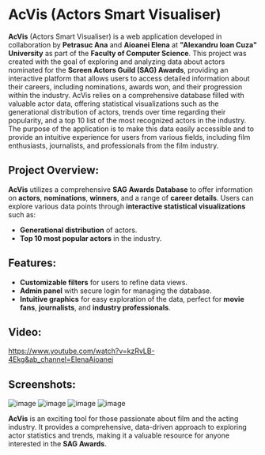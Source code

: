 # AcVis (Actors Smart Visualiser)

**AcVis** (Actors Smart Visualiser) is a web application developed in collaboration by **Petrasuc Ana** and **Aioanei Elena** at **"Alexandru Ioan Cuza" University** as part of the **Faculty of Computer Science**. This project was created with the goal of exploring and analyzing data about actors nominated for the **Screen Actors Guild (SAG) Awards**, providing an interactive platform that allows users to access detailed information about their careers, including nominations, awards won, and their progression within the industry. AcVis relies on a comprehensive database filled with valuable actor data, offering statistical visualizations such as the generational distribution of actors, trends over time regarding their popularity, and a top 10 list of the most recognized actors in the industry. The purpose of the application is to make this data easily accessible and to provide an intuitive experience for users from various fields, including film enthusiasts, journalists, and professionals from the film industry.

## Project Overview:
**AcVis** utilizes a comprehensive **SAG Awards Database** to offer information on **actors**, **nominations**, **winners**, and a range of **career details**. Users can explore various data points through **interactive statistical visualizations** such as:

- **Generational distribution** of actors.
- **Top 10 most popular actors** in the industry.

## Features:
- **Customizable filters** for users to refine data views.
- **Admin panel** with secure login for managing the database.
- **Intuitive graphics** for easy exploration of the data, perfect for **movie fans**, **journalists**, and **industry professionals**.

## **Video:**
https://www.youtube.com/watch?v=kzRvLB-4Ekg&ab_channel=ElenaAioanei

## **Screenshots:**
![image](https://github.com/user-attachments/assets/6527bae2-658d-4d2c-96a7-2028e75c0d81)
![image](https://github.com/user-attachments/assets/a2b076f1-cf7d-4b74-872c-f20b674e07a5)
![image](https://github.com/user-attachments/assets/692736ce-2df8-4a94-99c1-c7311726d895)
![image](https://github.com/user-attachments/assets/ca79a467-bb16-4af8-aff3-40cf8afc8251)


**AcVis** is an exciting tool for those passionate about film and the acting industry. It provides a comprehensive, data-driven approach to exploring actor statistics and trends, making it a valuable resource for anyone interested in the **SAG Awards**.
